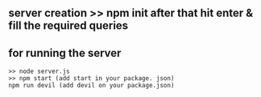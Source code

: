 ## server creation >> npm init after that hit enter & fill the required queries

## for running the server
    >> node server.js
    >> npm start (add start in your package. json)
    npm run devil (add devil on your package.json)
